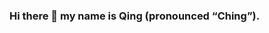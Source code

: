 ### Hi there 👋 my name is Qing (pronounced “Ching”).

<!--
**ching-wang/ching-wang** is a ✨ _special_ ✨ repository because its `README.md` (this file) appears on your GitHub profile.

I’m currently working at DBpixelhouse as a junior full-stack software engineer, using React, JavaScript, SASS, node.js and the AWS platform among other technologies to deliver projects for clients including AstraZeneca, ITV, Shell and Dixons.

-->
